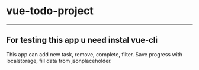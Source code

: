 # vue-todo-project
--------
For testing this app u need instal vue-cli
--------
This app can add new task, remove, complete, filter.
Save progress with localstorage, fill data from jsonplaceholder.

